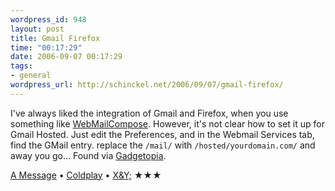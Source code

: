 ```yaml
--- 
wordpress_id: 948
layout: post
title: Gmail Firefox
time: "00:17:29"
date: 2006-09-07 00:17:29
tags: 
- general
wordpress_url: http://schinckel.net/2006/09/07/gmail-firefox/
---
```

I've always liked the integration of Gmail and Firefox, when you use something like [WebMailCompose][1]. However, it's not clear how to set it up for Gmail Hosted. Just edit the Preferences, and in the Webmail Services tab, find the GMail entry. replace the `/mail/` with `/hosted/yourdomain.com/` and away you go... Found via [Gadgetopia][2]. 

[A Message][3] • [Coldplay][4] • [X&Y;][5] ★★★

   [1]: http://jedbrown.net/1.0/mozilla/extensions/
   [2]: http://www.gadgetopia.com/post/2612
   [3]: http://phobos.apple.com/WebObjects/MZSearch.woa/wa/advancedSearchResults?songTerm=A+Message&artistTerm=Coldplay
   [4]: http://phobos.apple.com/WebObjects/MZSearch.woa/wa/advancedSearchResults?artistTerm=Coldplay
   [5]: http://phobos.apple.com/WebObjects/MZSearch.woa/wa/advancedSearchResults?albumTerm=X&Y&artistTerm=Coldplay

